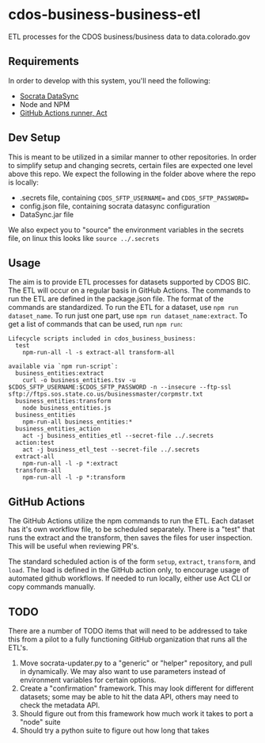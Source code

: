 # cdos-business-business-etl
ETL processes for the CDOS business/business data to data.colorado.gov

## Requirements
In order to develop with this system, you'll need the following:
 - [Socrata DataSync](https://github.com/socrata/datasync/releases)
 - Node and NPM
 - [GitHub Actions runner, Act](https://github.com/nektos/act)

## Dev Setup
This is meant to be utilized in a similar manner to other repositories.
In order to simplify setup and changing secrets, certain files are expected one level above
this repo. We expect the following in the folder above where the repo is locally:
 - .secrets file, containing `CDOS_SFTP_USERNAME=` and `CDOS_SFTP_PASSWORD=`
 - config.json file, containing socrata datasync configuration
 - DataSync.jar file

We also expect you to "source" the environment variables in the secrets file,
on linux this looks like `source ../.secrets`
## Usage
The aim is to provide ETL processes for datasets supported by CDOS BIC.
The ETL will occur on a regular basis in GitHub Actions.
The commands to run the ETL are defined in the package.json file.
The format of the commands are standardized. To run the ETL for a dataset,
use `npm run dataset_name`. To run just one part, use `npm run dataset_name:extract`.
To get a list of commands that can be used, run `npm run`:

```
Lifecycle scripts included in cdos_business_business:
  test
    npm-run-all -l -s extract-all transform-all

available via `npm run-script`:
  business_entities:extract
    curl -o business_entities.tsv -u $CDOS_SFTP_USERNAME:$CDOS_SFTP_PASSWORD -n --insecure --ftp-ssl sftp://ftps.sos.state.co.us/businessmaster/corpmstr.txt
  business_entities:transform
    node business_entities.js
  business_entities
    npm-run-all business_entities:*
  business_entities_action
    act -j business_entities_etl --secret-file ../.secrets
  action:test
    act -j business_etl_test --secret-file ../.secrets
  extract-all
    npm-run-all -l -p *:extract
  transform-all
    npm-run-all -l -p *:transform
```

## GitHub Actions
The GitHub Actions utilize the npm commands to run the ETL.
Each dataset has it's own workflow file, to be scheduled separately.
There is a "test" that runs the extract and the transform, then saves
the files for user inspection. This will be useful when reviewing PR's.

The standard scheduled action is of the form `setup`, `extract`, `transform`,
and `load`. The load is defined in the GitHub action only, to encourage usage
of automated github workflows. If needed to run locally, either use
Act CLI or copy commands manually.

## TODO
There are a number of TODO items that will need to be addressed to take
this from a pilot to a fully functioning GitHub organization that runs
all the ETL's.

1. Move socrata-updater.py to a "generic" or "helper" repository, and pull in dynamically.
    We may also want to use parameters instead of environment variables for certain options.
1. Create a "confirmation" framework. This may look different for different datasets;
    some may be able to hit the data API, others may need to check the metadata API.
1. Should figure out from this framework how much work it takes to port a "node" suite
1. Should try a python suite to figure out how long that takes